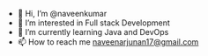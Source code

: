 - 👋 Hi, I’m @naveenkumar
- 👀 I’m interested in Full stack Development
- 🌱 I’m currently learning Java and DevOps
- 📫 How to reach me naveenarjunan17@gmail.com

<!---
naveenkumar1717/naveenkumar1717 is a ✨ special ✨ repository because its `README.md` (this file) appears on your GitHub profile.
You can click the Preview link to take a look at your changes.
--->
